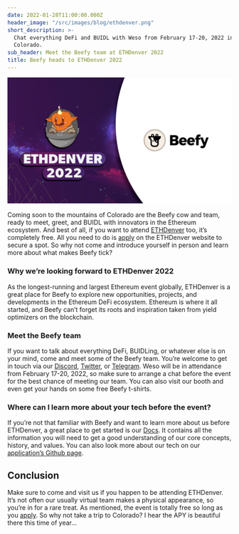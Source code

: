 ```yaml
---
date: 2022-01-28T11:00:00.000Z
header_image: "/src/images/blog/ethdenver.png"
short_description: >-
  Chat everything DeFi and BUIDL with Weso from February 17-20, 2022 in Denver,
  Colorado.
sub_header: Meet the Beefy team at ETHDenver 2022
title: Beefy heads to ETHDenver 2022
---
```

![](/src/images/blog/ethdenver.png)

Coming soon to the mountains of Colorado are the Beefy cow and team, ready to meet, greet, and BUIDL with innovators in the Ethereum ecosystem. And best of all, if you want to attend [ETHDenver](https://www.ethdenver.com/) too, it’s completely free. All you need to do is [apply](https://www.ethdenver.com/apply) on the ETHDenver website to secure a spot. So why not come and introduce yourself in person and learn more about what makes Beefy tick?

### Why we’re looking forward to ETHDenver 2022

As the longest-running and largest Ethereum event globally, ETHDenver is a great place for Beefy to explore new opportunities, projects, and developments in the Ethereum DeFi ecosystem. Ethereum is where it all started, and Beefy can’t forget its roots and inspiration taken from yield optimizers on the blockchain.

### Meet the Beefy team

If you want to talk about everything DeFi, BUIDLing, or whatever else is on your mind, come and meet some of the Beefy team. You’re welcome to get in touch via our [Discord](https://beefy.finance/discord), [Twitter](https://twitter.com/beefyfinance), or [Telegram](https://t.me/beefyfinance). Weso will be in attendance from February 17-20, 2022, so make sure to arrange a chat before the event for the best chance of meeting our team. You can also visit our booth and even get your hands on some free Beefy t-shirts.

### Where can I learn more about your tech before the event?

If you’re not that familiar with Beefy and want to learn more about us before ETHDenver, a great place to get started is our [Docs](https://docs.beefy.finance/moo/). It contains all the information you will need to get a good understanding of our core concepts, history, and values. You can also look more about our tech on our [application’s Github page](https://github.com/beefyfinance/beefy-app).

## Conclusion

Make sure to come and visit us if you happen to be attending ETHDenver. It’s not often our usually virtual team makes a physical appearance, so you’re in for a rare treat. As mentioned, the event is totally free so long as you [apply](https://www.ethdenver.com/apply). So why not take a trip to Colorado? I hear the APY is beautiful there this time of year…
